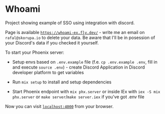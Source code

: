 # Whoami

Project showing example of SSO using integration with discord.

Page is available [`https://whoami-ex.fly.dev/`](online) - write me an email on `rafal@skorupa.io` to delete your data. Be aware that I'll be in posession of your Discord's data if you checked it yourself.

To start your Phoenix server:

  * Setup envs based on `.env.example` file (f.e. `cp .env.example .env`, fill in and execute `source .env`) - create Discord Application in Discord developer platform to get variables

  * Run `mix setup` to install and setup dependencies
  * Start Phoenix endpoint with `mix phx.server` or inside IEx with `iex -S mix phx.server` or `make server`/`make server.iex` if you've got .env file


Now you can visit [`localhost:4000`](http://localhost:4000) from your browser.

